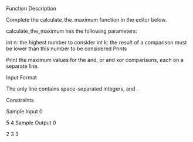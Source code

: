 Function Description

Complete the calculate_the_maximum function in the editor below.

calculate_the_maximum has the following parameters:

int n: the highest number to consider
int k: the result of a comparison must be lower than this number to be considered
Prints

Print the maximum values for the and, or and xor comparisons, each on a separate line.

Input Format

The only line contains  space-separated integers,  and .

Constraints

Sample Input 0

5 4
Sample Output 0

2
3
3